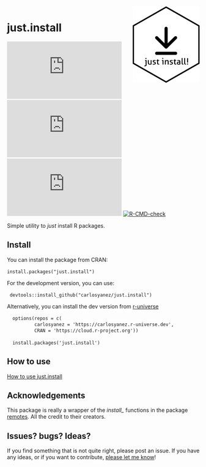 <img src="https://github.com/carlosyanez/just.install/raw/main/img/hexSticker.png" width = "175" height = "200" align="right" border=0 style="border:0; text-decoration:none; outline:none"/>

# just.install

<!-- badges: start -->
[![CRAN ago](https://www.r-pkg.org/badges/version-ago/just.install)](https://www.r-pkg.org/badges/version-ago/just.install)
[![CRAN downloads](https://cranlogs.r-pkg.org/badges/grand-total/just.install)](https://cranlogs.r-pkg.org/badges/grand-total/just.install)
[![just.install status badge](https://carlosyanez.r-universe.dev/badges/just.install)](https://carlosyanez.r-universe.dev) [![R-CMD-check](https://github.com/carlosyanez/just.install/workflows/R-CMD-check/badge.svg)](https://github.com/carlosyanez/just.install/actions) 
<!-- badges: end -->




Simple utility to *just* install R packages.

## Install

You can install the package from CRAN:

```
install.packages("just.install")
```

For the development version, you can use:

```
 devtools::install_github("carlosyanez/just.install")
 ```
 
Alternatively, you can install the dev version from [r-universe](https://r-universe.dev/) 

```
  options(repos = c(
          carlosyanez = 'https://carlosyanez.r-universe.dev',
          CRAN = 'https://cloud.r-project.org'))

  install.packages('just.install')
```
## How to use 

[How to use just.install](https://carlosyanez.github.io/just.install/articles/how_to_use.html)

## Acknowledgements

This package is really a wrapper of the *install_* functions in the package [remotes](https://remotes.r-lib.org/). All the credit to their creators.

## Issues? bugs? Ideas?

If you find something that is not quite right, please post an issue.
If you have any ideas, or if you want to contribute, [please let me know](https://twitter.com/messages/25712933-3805104374?recipient_id=25712933&text=Hello%20world)!

